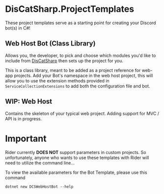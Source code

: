# DisCatSharp.ProjectTemplates

These project templates serve as a starting point for creating your Discord bot(s) in C#!

## Web Host Bot (Class Library)
Allows you, the developer, to pick and choose which modules you'd like to include from [DisCatSharp](https://github.com/Aiko-IT-Systems/DisCatSharp) then sets up
the project for you.

This is a class library, meant to be added as a project reference for web-app projects. Add your Bot's namespace in the web host project, this will
allow you to use the extension methods provided in `ServiceCollectionExtensions` to add both the configuration file and bot.

## WIP: Web Host
Contains the skeleton of your typical web project. Adding support for MVC / API is in progress.


# **Important** 
Rider currently **DOES NOT** support parameters in custom projects. So unfortunately, anyone who wants to use these templates with Rider
will need to utilize the command line...

To view the available parameters for the Bot Template, please use this command
```
dotnet new DCSWebHostBot --help
```